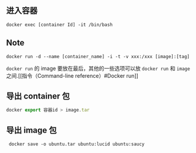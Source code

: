 ## 进入容器

```shell
docker exec [container Id] -it /bin/bash
```


## Note

```shell
docker run -d --name [container_name] -i -t -v xxx:/xxx [image]:[tag]
```

`docker run` 的 image 要放在最后，其他的一些选项可以放 `docker run` 和 `image` 之间.[[指令（Command-line reference）#Docker run]]

## 导出 container 包

```javascript
docker export 容器id > image.tar
```

## 导出 image 包

```console
 docker save -o ubuntu.tar ubuntu:lucid ubuntu:saucy
```
